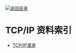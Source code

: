 [![返回目录](https://parg.co/UGo)](https://parg.co/b4z) 
 
 


 


 


 



# TCP/IP 资料索引



- [TCP/IP漫游](http://blog.mrriddler.com/2017/01/13/TCP:IP%E6%BC%AB%E6%B8%B8/)